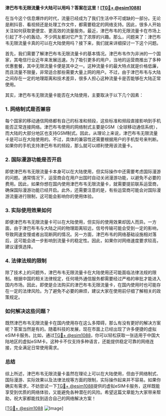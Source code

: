 **津巴布韦无限流量卡大陆可以用吗？答案在这里！[[TG💪+ @esim1088](https://t.me/s/esim1088)]**

在当今这个信息爆炸的时代，流量已经成为了我们生活中不可或缺的一部分。无论是刷抖音、看视频还是处理工作文件，都需要稳定的网络支持。因此，很多人开始关注如何获取更便宜、更高效的流量服务。最近，津巴布韦的无限流量卡在市场上引起了不小的轰动，不少网友都对它产生了浓厚的兴趣。那么，问题来了：津巴布韦无限流量卡真的可以在大陆使用吗？接下来，我们就来详细探讨一下这个问题。

首先，我们需要了解津巴布韦无限流量卡的基本情况。津巴布韦作为非洲的一个国家，其电信行业近年来发展迅速。为了吸引更多的用户，当地的运营商推出了多种优惠套餐，其中无限流量卡便是其中之一。这种流量卡的最大特点就是价格低廉，而且流量不限量，非常适合那些需要大量上网的用户。不过，由于津巴布韦与大陆之间存在一定的地理距离和技术差异，很多人担心这种流量卡是否能够在大陆正常使用。

其实，津巴布韦无限流量卡能否在大陆使用，主要取决于以下几个因素：

### **1. 网络制式是否兼容**
每个国家的移动通信网络都有自己的标准和频段，这些标准和频段直接影响到手机能否正常连接网络。津巴布韦使用的网络制式主要是GSM（全球移动通信系统），而大陆的大部分地区也支持GSM制式。因此，从理论上来说，津巴布韦无限流量卡是可以在大陆使用的。不过，具体的兼容性还需要根据用户的手机型号来判断。如果你的手机支持津巴布韦的频段，那么就可以顺利使用该流量卡。

### **2. 国际漫游功能是否开启**
即使津巴布韦无限流量卡本身可以在大陆使用，但实际操作中还需要考虑国际漫游的问题。通常情况下，运营商会在用户出国时自动关闭漫游功能，以避免不必要的费用。因此，如果你想在国内使用津巴布韦无限流量卡，就需要提前联系运营商，确保国际漫游功能已经开启。此外，还需要注意的是，有些运营商可能会对国际漫游流量进行限制，这可能会影响你的使用体验。

### **3. 实际使用效果如何**
即便津巴布韦无限流量卡可以在大陆使用，但实际的使用效果却因人而异。一方面，由于津巴布韦与大陆之间的物理距离较远，信号传输可能会受到一定的影响，导致网速变慢或者出现断网的情况。另一方面，津巴布韦的网络基础设施相对落后，这可能会进一步影响到流量卡的稳定性。因此，如果你对网络速度要求较高，建议谨慎选择。

### **4. 法律法规的限制**
除了技术上的问题外，津巴布韦无限流量卡在大陆使用还可能面临法律法规的限制。根据中国的相关法律规定，任何境外通信服务都需要经过严格的审批才能进入国内市场。因此，即使是合法购买的津巴布韦无限流量卡，在国内使用时也可能存在一定的法律风险。为了避免不必要的麻烦，建议大家在使用前仔细了解相关的政策规定。

### **如何解决这些问题？**
既然津巴布韦无限流量卡在国内使用存在这么多障碍，那么有没有更好的解决方案呢？答案当然是有的。随着科技的发展，现在市面上已经出现了许多便捷的虚拟eSIM卡服务。比如，通过[TG💪+ @esim1088](https://t.me/s/esim1088)，你可以轻松获取一张适用于中国大陆地区的虚拟eSIM卡。这种卡不仅支持多种语言，还能提供稳定可靠的网络连接，完全满足日常使用需求。

### **总结**
综上所述，津巴布韦无限流量卡虽然在理论上可以在大陆使用，但由于网络制式、国际漫游、实际效果以及法律法规等方面的限制，实际操作起来并不容易。如果你确实有需求，不妨尝试一下[TG💪+ @esim1088](https://t.me/s/esim1088)提供的虚拟eSIM卡服务，这样既能享受到优质的网络体验，又能避免各种潜在的风险。希望这篇文章能为大家带来帮助，祝大家都能找到适合自己的网络解决方案！

[[TG💪+ @esim1088](https://t.me/s/esim1088) ![Image](https://i.postimg.cc/4NQfJmqS/Snipaste-2025-05-13-00-14-12.png)]